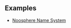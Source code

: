 
## Examples

- [Noosphere Name System](https://github.com/subconsciousnetwork/noosphere/blob/main/design/name-system.md)